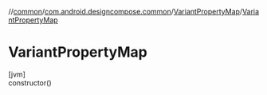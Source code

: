 //[common](../../../index.md)/[com.android.designcompose.common](../index.md)/[VariantPropertyMap](index.md)/[VariantPropertyMap](-variant-property-map.md)

# VariantPropertyMap

[jvm]\
constructor()

